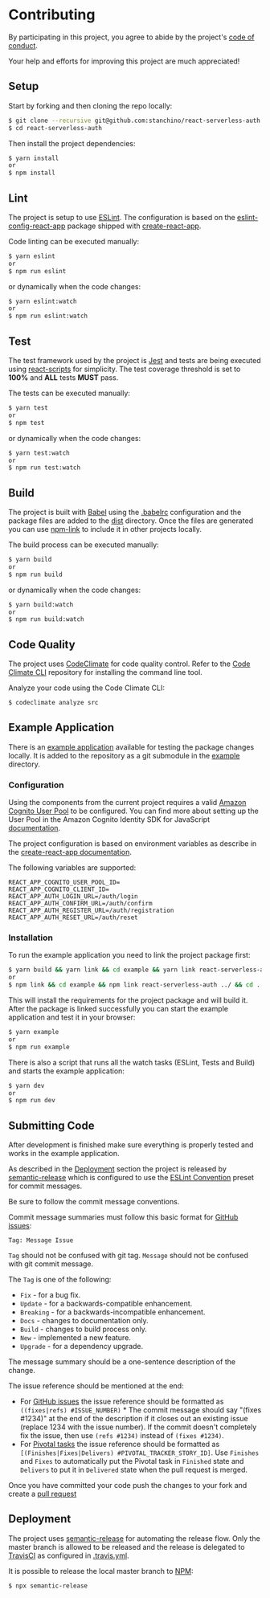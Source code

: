 # Contributing
By participating in this project, you agree to abide by the project's [code of conduct](CODE_OF_CONDUCT.md).

Your help and efforts for improving this project are much appreciated!

## Setup
Start by forking and then cloning the repo locally:
```bash
$ git clone --recursive git@github.com:stanchino/react-serverless-auth.git
$ cd react-serverless-auth
```

Then install the project dependencies:
```bash
$ yarn install
or
$ npm install
```

## Lint
The project is setup to use [ESLint](https://eslint.org/). The configuration is based on the 
[eslint-config-react-app](https://www.npmjs.com/package/eslint-config-react-app) package shipped with 
[create-react-app](https://github.com/facebook/create-react-app).

Code linting can be executed manually: 
```bash
$ yarn eslint
or
$ npm run eslint
```
or dynamically when the code changes:
```bash
$ yarn eslint:watch
or
$ npm run eslint:watch
```

## Test
The test framework used by the project is [Jest](https://facebook.github.io/jest/) and tests are being executed using 
[react-scripts](https://github.com/facebook/create-react-app/tree/next/packages/react-scripts) for simplicity. The test 
coverage threshold is set to **100%** and **ALL** tests **MUST** pass.

The tests can be executed manually:
```bash
$ yarn test
or
$ npm test
```
or dynamically when the code changes:
```bash
$ yarn test:watch
or
$ npm run test:watch
```

## Build
The project is built with [Babel](https://babeljs.io/) using the [.babelrc](.babelrc) configuration and the package
files are added to the [dist](dist) directory. Once the files are generated you can use 
[npm-link](https://docs.npmjs.com/cli/link) to include it in other projects locally.

The build process can be executed manually:
```bash
$ yarn build
or
$ npm run build
```
or dynamically when the code changes:
```bash
$ yarn build:watch
or
$ npm run build:watch
```

## Code Quality
The project uses [CodeClimate](https://codeclimate.com/) for code quality control. Refer to the 
[Code Climate CLI](https://github.com/codeclimate/codeclimate) repository for installing the command line tool.

Analyze your code using the Code Climate CLI:
```bash
$ codeclimate analyze src
``` 

## Example Application
There is an [example application](https://github.com/stanchino/react-serverless-auth-example) available for testing 
the package changes locally. It is added to the repository as a git submodule in the [example](example) directory.

### Configuration
Using the components from the current project requires a valid 
[Amazon Cognito User Pool](https://docs.aws.amazon.com/cognito/latest/developerguide/cognito-user-identity-pools.html)
to be configured. You can find more about setting up the User Pool in the Amazon Cognito Identity SDK for JavaScript
[documentation](https://github.com/aws/amazon-cognito-identity-js/#configuration).

The project configuration is based on environment variables as describe in the
[create-react-app documentation](https://github.com/facebook/create-react-app/blob/master/packages/react-scripts/template/README.md#adding-custom-environment-variables).

The following variables are supported:
```dotenv
REACT_APP_COGNITO_USER_POOL_ID=
REACT_APP_COGNITO_CLIENT_ID=
REACT_APP_AUTH_LOGIN_URL=/auth/login
REACT_APP_AUTH_CONFIRM_URL=/auth/confirm
REACT_APP_AUTH_REGISTER_URL=/auth/registration
REACT_APP_AUTH_RESET_URL=/auth/reset
```

### Installation
To run the example application you need to link the project package first:
```bash
$ yarn build && yarn link && cd example && yarn link react-serverless-auth && cd ../
or
$ npm link && cd example && npm link react-serverless-auth ../ && cd ../
```

This will install the requirements for the project package and will build it. After the package is linked 
successfully you can start the example application and test it in your browser:
```bash
$ yarn example
or
$ npm run example
```

There is also a script that runs all the watch tasks (ESLint, Tests and Build) and starts the example application:
```bash
$ yarn dev
or
$ npm run dev
```

## Submitting Code
After development is finished make sure everything is properly tested and works in the example application. 

As described in the [Deployment](#deployment) section the project is released by
[semantic-release](https://semantic-release.gitbooks.io/semantic-release/content/#highlights) which is configured 
to use the [ESLint Convention](https://www.npmjs.com/package/conventional-changelog-eslint) preset for commit messages. 

Be sure to follow the commit message conventions.

Commit message summaries must follow this basic format for [GitHub issues]():

```
Tag: Message Issue
```

`Tag` should not be confused with git tag.
`Message` should not be confused with git commit message.

The `Tag` is one of the following:

* `Fix` - for a bug fix.
* `Update` - for a backwards-compatible enhancement.
* `Breaking` - for a backwards-incompatible enhancement.
* `Docs` - changes to documentation only.
* `Build` - changes to build process only.
* `New` - implemented a new feature.
* `Upgrade` - for a dependency upgrade.

The message summary should be a one-sentence description of the change. 

The issue reference should be mentioned at the end:

* For [GitHub issues](https://github.com/stanchino/react-serverless-auth/issues) the issue reference should be 
formatted as `((fixes|refs) #ISSUE_NUMBER)` * The commit message should say "(fixes #1234)" at the end of the description 
if it closes out an existing issue (replace 1234 with the issue number). If the commit doesn't completely fix the 
issue, then use `(refs #1234)` instead of `(fixes #1234)`.
* For [Pivotal tasks](https://www.pivotaltracker.com/n/projects/2147977) the issue reference should be formatted as 
`[(Finishes|Fixes|Delivers) #PIVOTAL_TRACKER_STORY_ID]`. Use `Finishes` and `Fixes` to automatically put the Pivotal 
task in `Finished` state and `Delivers` to put it in `Delivered` state when the pull request is merged. 

Once you have committed your code push the changes to your fork and create a 
[pull request](https://github.com/stanchino/react-serverless-auth/compare)

## Deployment
The project uses [semantic-release](https://semantic-release.gitbooks.io/semantic-release/content/#highlights) for
automating the release flow. Only the master branch is allowed to be released and the release is delegated to
[TravisCI](https://travis-ci.org/stanchino/react-serverless-auth) as configured in [.travis.yml](.travis.yml).

It is possible to release the local master branch to [NPM](https://www.npmjs.com/package/react-serverless-auth):
```bash
$ npx semantic-release
```